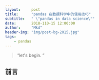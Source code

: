 ```yaml
---
layout:     post
title:      "pandas 在数据科学中的使用技巧"
subtitle:   " \"pandas in data science\""
date:       2018-110-15 12:00:00
author:     "Mkd"
header-img: "img/post-bg-2015.jpg"
tags:
    - pandas
---
```


> “let's begin. ”

## 前言  

